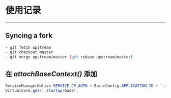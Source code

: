 # 使用记录

***

## Syncing a fork

``` bash
- git fetch upstream
- git checkout master
- git merge upstream/master (git rebase upstream/master)
```

## 在 *attachBaseContext()* 添加
``` java
ServiceManagerNative.SERVICE_CP_AUTH = BuildConfig.APPLICATION_ID + ".virtual.service.BinderProvider";
VirtualCore.get().startup(base);
```